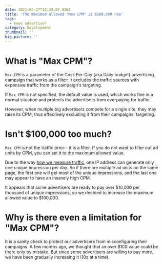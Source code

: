 ```yaml
---
date: 2021-06-27T13:34:07.916Z
title: 'The maximum allowed "Max CPM" is $100,000 now'
tags:
  - news advertiser
category: Development
thumbnail: ''
big_picture: ''
---
```

# What is "Max CPM"?

`Max CPM` is a parameter of the Cost-Per-Day (aka Daily budget) advertising campaign that works as a filter: it excludes the traffic sources with expensive traffic from the campaign's targeting.

If `Max CPM` is not specified, the default value is used, which works fine in a normal situation and protects the advertisers from overpaying for traffic.

However, when multiple big advertisers compete for a single site, they may raise its CPM, thus effectively excluding it from their campaigns' targeting.

# Isn't $100,000 too much?

`Max CPM` is not the traffic price - it is a filter. If you do not want to filter out ad units by CPM, you can set it to the maximum allowed value.

Due to the way [how we measure traffic](https://a-ads.com/blog/2018-10-04-counting-unique-impressions/), one IP address can generate only one unique impression per day. So if there are multiple ad units on the same page, the first one will get most of the unique impressions, and the last one may appear to have an insanely high CPM.

It appears that some advertisers are ready to pay over $10,000 per thousand of unique impressions, so we decided to increase the maximum allowed value to $100,000.

# Why is there even a limitation for "Max CPM"?

It is a sanity check to protect our advertisers from misconfiguring their campaigns. A few months ago, we thought that an over $100 value could be there only by mistake. But since some advertisers are willing to pay more, we have been gradually increasing it (10x at a time).

